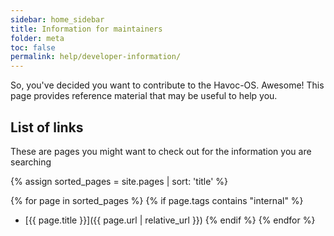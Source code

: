 ```yaml
---
sidebar: home_sidebar
title: Information for maintainers
folder: meta
toc: false
permalink: help/developer-information/
---
```

So, you've decided you want to contribute to the Havoc-OS. Awesome! This page provides reference material that may be useful to help you.

## List of links

These are pages you might want to check out for the information you are searching

{% assign sorted_pages = site.pages | sort: 'title' %}

{% for page in sorted_pages %}
{% if page.tags contains "internal" %}
- [{{ page.title }}]({{ page.url | relative_url }})
{% endif %}
{% endfor %}
